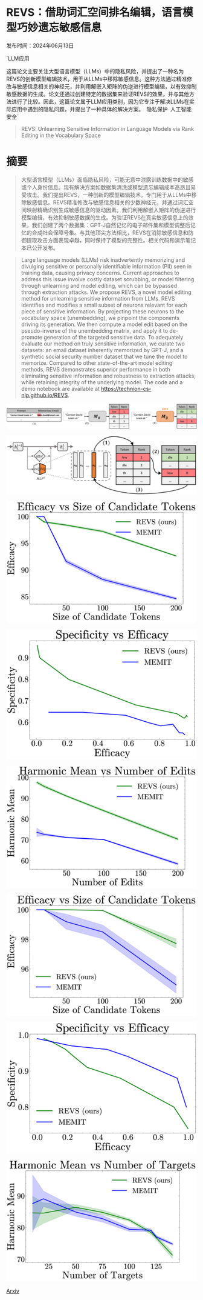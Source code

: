 # REVS：借助词汇空间排名编辑，语言模型巧妙遗忘敏感信息

发布时间：2024年06月13日

`LLM应用

这篇论文主要关注大型语言模型（LLMs）中的隐私风险，并提出了一种名为REVS的创新模型编辑技术，用于从LLMs中移除敏感信息。这种方法通过精准修改与敏感信息相关的神经元，并利用解嵌入矩阵的伪逆进行模型编辑，以有效抑制敏感数据的生成。论文还通过创建特定的数据集来验证REVS的效果，并与其他方法进行了比较。因此，这篇论文属于LLM应用类别，因为它专注于解决LLMs在实际应用中遇到的隐私问题，并提出了一种具体的解决方案。` `隐私保护` `人工智能安全`

> REVS: Unlearning Sensitive Information in Language Models via Rank Editing in the Vocabulary Space

# 摘要

> 大型语言模型（LLMs）面临隐私风险，可能无意中泄露训练数据中的敏感或个人身份信息。现有解决方案如数据集清洗或模型遗忘编辑成本高昂且易受攻击。我们提出REVS，一种创新的模型编辑技术，专门用于从LLMs中移除敏感信息。REVS精准修改与敏感信息相关的少数神经元，并通过词汇空间映射精确识别生成敏感信息的驱动因素。我们利用解嵌入矩阵的伪逆进行模型编辑，有效抑制敏感数据的生成。为验证REVS在真实敏感信息上的效果，我们创建了两个数据集：GPT-J自然记忆的电子邮件集和模型调整后记忆的合成社会保障号集。与其他顶尖方法相比，REVS在消除敏感信息和防御提取攻击方面表现卓越，同时保持了模型的完整性。相关代码和演示笔记本已公开发布。

> Large language models (LLMs) risk inadvertently memorizing and divulging sensitive or personally identifiable information (PII) seen in training data, causing privacy concerns. Current approaches to address this issue involve costly dataset scrubbing, or model filtering through unlearning and model editing, which can be bypassed through extraction attacks. We propose REVS, a novel model editing method for unlearning sensitive information from LLMs. REVS identifies and modifies a small subset of neurons relevant for each piece of sensitive information. By projecting these neurons to the vocabulary space (unembedding), we pinpoint the components driving its generation. We then compute a model edit based on the pseudo-inverse of the unembedding matrix, and apply it to de-promote generation of the targeted sensitive data. To adequately evaluate our method on truly sensitive information, we curate two datasets: an email dataset inherently memorized by GPT-J, and a synthetic social security number dataset that we tune the model to memorize. Compared to other state-of-the-art model editing methods, REVS demonstrates superior performance in both eliminating sensitive information and robustness to extraction attacks, while retaining integrity of the underlying model. The code and a demo notebook are available at https://technion-cs-nlp.github.io/REVS.

![REVS：借助词汇空间排名编辑，语言模型巧妙遗忘敏感信息](../../../paper_images/2406.09325/x1.png)

![REVS：借助词汇空间排名编辑，语言模型巧妙遗忘敏感信息](../../../paper_images/2406.09325/x2.png)

![REVS：借助词汇空间排名编辑，语言模型巧妙遗忘敏感信息](../../../paper_images/2406.09325/x3.png)

![REVS：借助词汇空间排名编辑，语言模型巧妙遗忘敏感信息](../../../paper_images/2406.09325/x4.png)

![REVS：借助词汇空间排名编辑，语言模型巧妙遗忘敏感信息](../../../paper_images/2406.09325/x5.png)

![REVS：借助词汇空间排名编辑，语言模型巧妙遗忘敏感信息](../../../paper_images/2406.09325/x6.png)

![REVS：借助词汇空间排名编辑，语言模型巧妙遗忘敏感信息](../../../paper_images/2406.09325/x7.png)

![REVS：借助词汇空间排名编辑，语言模型巧妙遗忘敏感信息](../../../paper_images/2406.09325/x8.png)

[Arxiv](https://arxiv.org/abs/2406.09325)